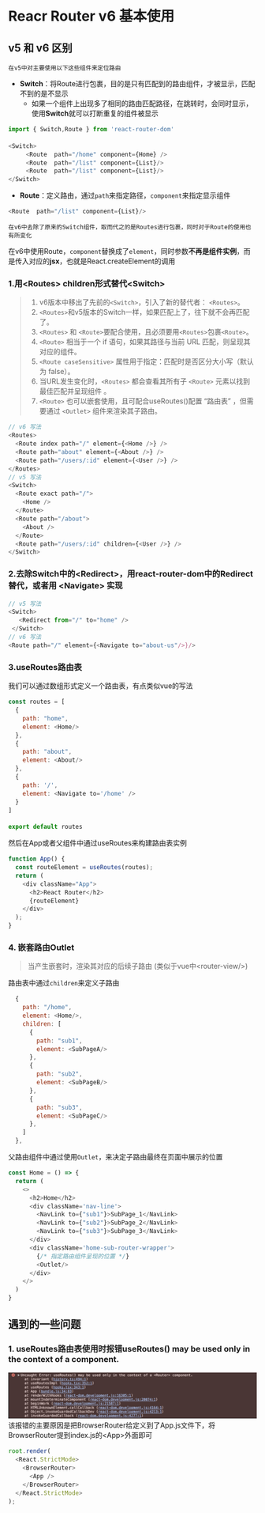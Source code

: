 # Reacr Router v6 基本使用

## v5 和 v6 区别

`在v5中对主要使用以下这些组件来定位路由`
- **Switch**：将Route进行包裹，目的是只有匹配到的路由组件，才被显示，匹配不到的是不显示
  - 如果一个组件上出现多了相同的路由匹配路径，在跳转时，会同时显示，使用**Switch**就可以打断重复的组件被显示

```javascript
import { Switch,Route } from 'react-router-dom'

<Switch>
     <Route  path="/home" component={Home} />
     <Route  path="/list" component={List}/>
     <Route  path="/list" component={List}/>
</Switch>
```

- **Route**：定义路由，通过`path`来指定路径，`component`来指定显示组件
```javascript
<Route  path="/list" component={List}/>
```

`在v6中去除了原来的Switch组件，取而代之的是Routes进行包裹，同时对于Route的使用也有所变化`

在v6中使用Route，`component`替换成了`element`，同时参数**不再是组件实例**，而是传入对应的**jsx**，也就是React.createElement的调用

### 1.用\<Routes> children形式替代\<Switch>

> 1. v6版本中移出了先前的`<Switch>`，引入了新的替代者：   `<Routes>`。
> 2. `<Routes>`和v5版本的Switch一样，如果匹配上了，往下就不会再匹配了。
>3. `<Routes>` 和 `<Route>`要配合使用，且必须要用`<Routes>`包裹`<Route>`。
> 4. `<Route>` 相当于一个 if 语句，如果其路径与当前 URL 匹配，则呈现其对应的组件。
> 5. `<Route caseSensitive>` 属性用于指定：匹配时是否区分大小写（默认为 false）。
> 6. 当URL发生变化时，`<Routes>` 都会查看其所有子 `<Route>` 元素以找到最佳匹配并呈现组件 。
> 7. `<Route>` 也可以嵌套使用，且可配合useRoutes()配置 “路由表” ，但需要通过 `<Outlet>` 组件来渲染其子路由。

```javascript
// v6 写法
<Routes>
  <Route index path="/" element={<Home />} />
  <Route path="about" element={<About />} />
  <Route path="/users/:id" element={<User />} />
</Routes>
// v5 写法
<Switch>
  <Route exact path="/">
    <Home />
  </Route>
  <Route path="/about">
    <About />
  </Route>
  <Route path="/users/:id" children={<User />} />
</Switch>
```

### 2.去除Switch中的\<Redirect>，用react-router-dom中的Redirect 替代，或者用 \<Navigate> 实现
```javascript
// v5 写法
<Switch>
   <Redirect from="/" to="home" />
 </Switch>
// v6 写法
<Route path="/" element={<Navigate to="about-us"/>}/>
```

### 3.useRoutes路由表
我们可以通过数组形式定义一个路由表，有点类似vue的写法
```javascript
const routes = [
  {
    path: "home",
    element: <Home/>
  }, 
  {
    path: "about",
    element: <About/>
  },
  {
    path: '/',
    element: <Navigate to='/home' />
  }
] 

export default routes
```
然后在App或者父组件中通过useRoutes来构建路由表实例
```javascript
function App() {
  const routeElement = useRoutes(routes);
  return (
    <div className="App">
      <h2>React Router</h2>
      {routeElement}
    </div>
  );
}
```

### 4. 嵌套路由Outlet
> 当<Route>产生嵌套时，渲染其对应的后续子路由 (类似于vue中\<router-view/>)

路由表中通过`children`来定义子路由
```javascript
  {
    path: "/home",
    element: <Home/>,
    children: [
      {
        path: "sub1",
        element: <SubPageA/>
      },
      {
        path: "sub2",
        element: <SubPageB/>
      },
      {
        path: "sub3",
        element: <SubPageC/>
      },
    ]
  }, 
```
父路由组件中通过使用`Outlet`，来决定子路由最终在页面中展示的位置
```javascript
const Home = () => {
  return (
    <>
      <h2>Home</h2>
      <div className='nav-line'>
        <NavLink to={"sub1"}>SubPage_1</NavLink>
        <NavLink to={"sub2"}>SubPage_2</NavLink>
        <NavLink to={"sub3"}>SubPage_3</NavLink>
      </div>
      <div className='home-sub-router-wrapper'>
        {/* 指定路由组件呈现的位置 */}
        <Outlet/>
      </div>
    </>
  )
}
```

## 遇到的一些问题
### 1. useRoutes路由表使用时报错useRoutes() may be used only in the context of a <Router> component.
  ![useRoutes报错](./useRoutes报错.png)
  该报错的主要原因是把BrowserRouter给定义到了App.js文件下，将BrowserRouter提到index.js的\<App>外面即可
```javascript
root.render(
  <React.StrictMode>
    <BrowserRouter>
      <App />
    </BrowserRouter>
  </React.StrictMode>
);
```